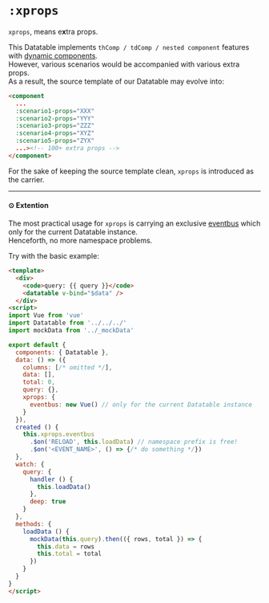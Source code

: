 # `:xprops`

`xprops`, means e**x**tra props.

This Datatable implements `thComp / tdComp / nested component` features with [dynamic components](https://vuejs.org/v2/guide/components.html#Dynamic-Components).  
However, various scenarios would be accompanied with various extra props.  
As a result, the source template of our Datatable may evolve into:

```html
<component
  ...
  :scenario1-props="XXX"
  :scenario2-props="YYY"
  :scenario3-props="ZZZ"
  :scenario4-props="XYZ"
  :scenario5-props="ZYX"
  ...><!-- 100+ extra props -->
</component>
```

For the sake of keeping the source template clean, `xprops` is introduced as the carrier.

***

#### ⊙ Extention

The most practical usage for `xprops` is carrying an exclusive [eventbus](https://vuejs.org/v2/guide/components.html#Non-Parent-Child-Communication) which only for the current Datatable instance.  
Henceforth, no more namespace problems.

Try with the basic example:

```html
<template>
  <div>
    <code>query: {{ query }}</code>
    <datatable v-bind="$data" />
  </div>
<script>
import Vue from 'vue'
import Datatable from '../../../'
import mockData from '../_mockData'

export default {
  components: { Datatable },
  data: () => ({
    columns: [/* omitted */],
    data: [],
    total: 0,
    query: {},
    xprops: {
      eventbus: new Vue() // only for the current Datatable instance
    }
  }),
  created () {
    this.xprops.eventbus
      .$on('RELOAD', this.loadData) // namespace prefix is free!
      .$on('<EVENT_NAME>', () => {/* do something */})
  },
  watch: {
    query: {
      handler () {
        this.loadData()
      },
      deep: true
    }
  },
  methods: {
    loadData () {
      mockData(this.query).then(({ rows, total }) => {
        this.data = rows
        this.total = total
      })      
    }
  }
}
</script>
```
